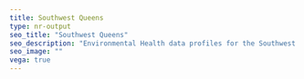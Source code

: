 ```yaml
---
title: Southwest Queens
type: nr-output
seo_title: "Southwest Queens"
seo_description: "Environmental Health data profiles for the Southwest Queens neighborhood of NYC."
seo_image: ""
vega: true
---
```

